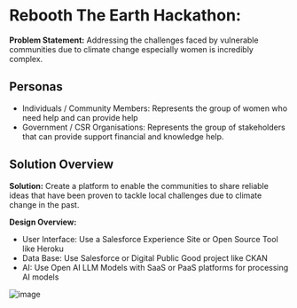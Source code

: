 # Rebooth The Earth Hackathon: 

**Problem Statement:** Addressing the challenges faced by vulnerable communities due to climate change especially women is incredibly complex. 

## Personas
- Individuals / Community Members: Represents the group of women who need help and can provide help
- Government / CSR Organisations: Represents the group of stakeholders that can provide support financial and knowledge help. 


## Solution Overview

**Solution:** Create a platform to enable the communities to share reliable ideas that have been proven to tackle local challenges due to climate change in the past.

**Design Overview:**
- User Interface: Use a Salesforce Experience Site or Open Source Tool like Heroku
- Data Base: Use Salesforce or Digital Public Good project like CKAN
- AI: Use Open AI LLM Models with SaaS or PaaS platforms for processing AI models

![image](https://github.com/psawant75/CommunityConnect/assets/26476587/d4e49853-01ab-4efc-a490-e1052a2bb13a)


## 
